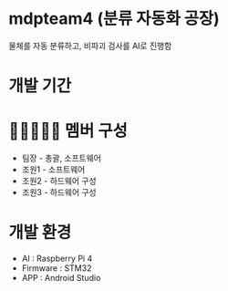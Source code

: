 # mdpteam4 (분류 자동화 공장)
물체를 자동 분류하고, 비파괴 검사를 AI로 진행함
# 개발 기간
# 👨🏻‍🤝‍👨🏻 멤버 구성
- 팀장 - 총괄, 소프트웨어
- 조원1 - 소프트웨어
- 조원2 - 하드웨어 구성
- 조원3 - 하드웨어 구성
# 개발 환경
- AI : Raspberry Pi 4
- Firmware : STM32
- APP : Android Studio
